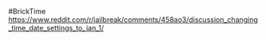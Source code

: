 #BrickTime
https://www.reddit.com/r/jailbreak/comments/458ao3/discussion_changing_time_date_settings_to_jan_1/